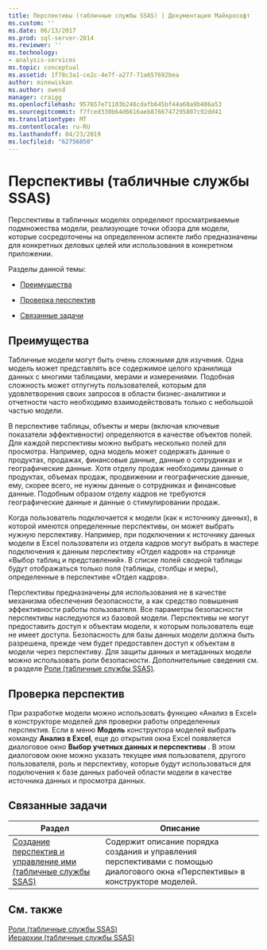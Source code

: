 ```yaml
---
title: Перспективы (табличные службы SSAS) | Документация Майкрософт
ms.custom: ''
ms.date: 06/13/2017
ms.prod: sql-server-2014
ms.reviewer: ''
ms.technology:
- analysis-services
ms.topic: conceptual
ms.assetid: 1f78c3a1-ce2c-4e7f-a277-71a657692bea
author: minewiskan
ms.author: owend
manager: craigg
ms.openlocfilehash: 957657e71103b248cdafb645bf44a68a9b486a53
ms.sourcegitcommit: f7fced330b64d6616aeb8766747295807c92dd41
ms.translationtype: MT
ms.contentlocale: ru-RU
ms.lasthandoff: 04/23/2019
ms.locfileid: "62756850"
---
```

# <a name="perspectives-ssas-tabular"></a>Перспективы (табличные службы SSAS)
  Перспективы в табличных моделях определяют просматриваемые подмножества модели, реализующие точки обзора для модели, которые сосредоточены на определенном аспекте либо предназначены для конкретных деловых целей или использования в конкретном приложении.  
  
 Разделы данной темы:  
  
-   [Преимущества](#bkmk_understanding)  
  
-   [Проверка перспектив](#bkmk_testpersp)  
  
-   [Связанные задачи](#bkmk_related_tasks)  
  
##  <a name="bkmk_understanding"></a> Преимущества  
 Табличные модели могут быть очень сложными для изучения. Одна модель может представлять все содержимое целого хранилища данных с многими таблицами, мерами и измерениями. Подобная сложность может отпугнуть пользователей, которым для удовлетворения своих запросов в области бизнес-аналитики и отчетности часто необходимо взаимодействовать только с небольшой частью модели.  
  
 В перспективе таблицы, объекты и меры (включая ключевые показатели эффективности) определяются в качестве объектов полей. Для каждой перспективы можно выбрать несколько полей для просмотра. Например, одна модель может содержать данные о продуктах, продажах, финансовые данные, данные о сотрудниках и географические данные. Хотя отделу продаж необходимы данные о продуктах, объемах продаж, продвижении и географические данные, ему, скорее всего, не нужны данные о сотрудниках и финансовые данные. Подобным образом отделу кадров не требуются географические данные и данные о стимулировании продаж.  
  
 Когда пользователь подключается к модели (как к источнику данных), в которой имеются определенные перспективы, он может выбрать нужную перспективу. Например, при подключении к источнику данных модели в Excel пользователи из отдела кадров могут выбрать в мастере подключения к данным перспективу «Отдел кадров» на странице «Выбор таблиц и представлений». В списке полей сводной таблицы будут отображаться только поля (таблицы, столбцы и меры), определенные в перспективе «Отдел кадров».  
  
 Перспективы предназначены для использования не в качестве механизма обеспечения безопасности, а как средство повышения эффективности работы пользователя. Все параметры безопасности перспективы наследуются из базовой модели. Перспективы не могут предоставить доступ к объектам модели, к которым пользователь еще не имеет доступа. Безопасность для базы данных модели должна быть разрешена, прежде чем будет предоставлен доступ к объектам в модели через перспективу. Для защиты данных и метаданных модели можно использовать роли безопасности. Дополнительные сведения см. в разделе [Роли (табличные службы SSAS)](roles-ssas-tabular.md).  
  
##  <a name="bkmk_testpersp"></a> Проверка перспектив  
 При разработке модели можно использовать функцию «Анализ в Excel» в конструкторе моделей для проверки работы определенных перспектив. Если в меню **Модель** конструктора моделей выбрать команду **Анализ в Excel**, еще до открытия окна Excel появляется диалоговое окно **Выбор учетных данных и перспективы** . В этом диалоговом окне можно указать текущее имя пользователя, другого пользователя, роль и перспективу, которые будут использоваться для подключения к базе данных рабочей области модели в качестве источника данных и просмотра данных.  
  
##  <a name="bkmk_related_tasks"></a> Связанные задачи  
  
|Раздел|Описание|  
|-----------|-----------------|  
|[Создание перспектив и управление ими (табличные службы SSAS)](perspectives-ssas-tabular.md)|Содержит описание порядка создания и управления перспективами с помощью диалогового окна «Перспективы» в конструкторе моделей.|  
  
## <a name="see-also"></a>См. также  
 [Роли (табличные службы SSAS)](roles-ssas-tabular.md)   
 [Иерархии (табличные службы SSAS)](hierarchies-ssas-tabular.md)  
  
  

